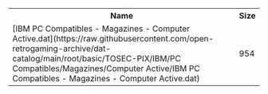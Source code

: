 <table>
<tr><th>Name</th><th>Size</th></tr>
<tr><td>
[IBM PC Compatibles - Magazines - Computer Active.dat](https://raw.githubusercontent.com/open-retrogaming-archive/dat-catalog/main/root/basic/TOSEC-PIX/IBM/PC Compatibles/Magazines/Computer Active/IBM PC Compatibles - Magazines - Computer Active.dat)
</td><td>954</td></tr>
</table>
